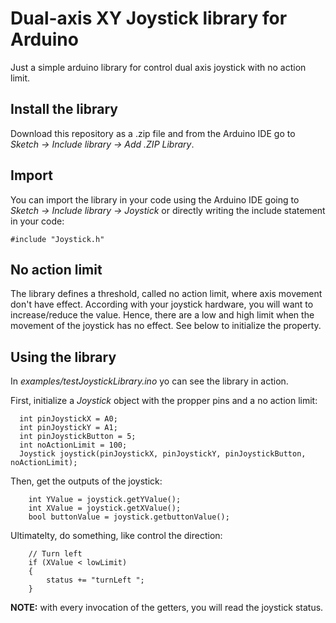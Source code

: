 # Dual-axis XY Joystick library for Arduino
Just a simple arduino library for control dual axis joystick with no action limit.

## Install the library
Download this repository as a .zip file and from the Arduino IDE go to *Sketch -> Include library -> Add .ZIP Library*.

## Import
You can import the library in your code using the Arduino IDE going to *Sketch -> Include library -> Joystick*
or directly writing the include statement in your code:
```
#include "Joystick.h"
```

## No action limit
The library defines a threshold, called no action limit, where axis movement don't have effect. According with your joystick hardware, you will want to increase/reduce the value. Hence, there are a low and high limit when the movement of the joystick has no effect.
See below to initialize the property.

## Using the library
In *examples/testJoystickLibrary.ino* yo can see the library in action. 

First, initialize a *Joystick* object with the propper pins and a no action limit:

```
  int pinJoystickX = A0;
  int pinJoystickY = A1;
  int pinJoystickButton = 5;
  int noActionLimit = 100;
  Joystick joystick(pinJoystickX, pinJoystickY, pinJoystickButton, noActionLimit);
```

Then, get the outputs of the joystick:

```
	int YValue = joystick.getYValue();
	int XValue = joystick.getXValue();
	bool buttonValue = joystick.getbuttonValue();
```

Ultimatelty, do something, like control the direction:
```
	// Turn left
	if (XValue < lowLimit)
	{
		status += "turnLeft ";
	}
```

**NOTE:** with every invocation of the getters, you will read the joystick status.
